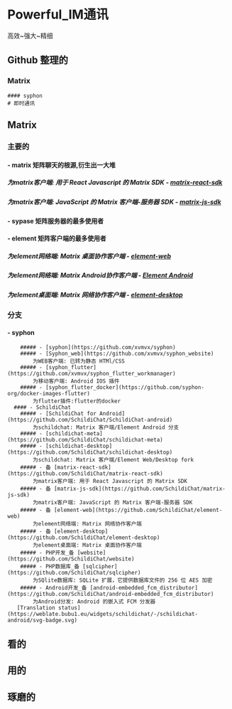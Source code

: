 # Powerful_IM通讯
高效~强大~精细
## Github 整理的
  ### Matrix
    #### syphon
    # 即时通讯 
  ## Matrix
  ### 主要的
  #### - matrix   矩阵聊天的根源,衍生出一大堆
  ##### 为matrix客户端: 用于 React Javascript 的 Matrix SDK     - [matrix-react-sdk](https://github.com/SchildiChat/matrix-react-sdk)
  ##### 为matrix客户端: JavaScript 的 Matrix 客户端-服务器 SDK     - [matrix-js-sdk](https://github.com/SchildiChat/matrix-js-sdk)
  #### - sypase    矩阵服务器的最多使用者
  #### - element    矩阵客户端的最多使用者
  ##### 为element网络端: Matrix 桌面协作客户端     - [element-web](https://github.com/SchildiChat/element-web)
  ##### 为element网络端: Matrix Android协作客户端     - [Element Android](https://github.com/vector-im/element-android)
  ##### 为element桌面端: Matrix 网络协作客户端     - [element-desktop](https://github.com/SchildiChat/element-desktop)
  ### 分支
  #### - syphon
        ##### - [syphon](https://github.com/xvmvx/syphon)
        ##### - [Syphon_web](https://github.com/xvmvx/syphon_website)
            为WEB客户端: 已转为静态 HTMl/CSS
        ##### - [syphon_flutter](https://github.com/xvmvx/syphon_flutter_workmanager)
            为移动客户端: Android IOS 插件
        ##### - [syphon_flutter_docker](https://github.com/syphon-org/docker-images-flutter)
            为flutter插件:flutter的docker
      #### - SchildiChat
        ##### - [SchildiChat for Android](https://github.com/SchildiChat/SchildiChat-android)
            为schildchat: Matrix 客户端/Element Android 分支
        ##### - [schildichat-meta](https://github.com/SchildiChat/schildichat-meta)
        ##### - [schildichat-desktop](https://github.com/SchildiChat/schildichat-desktop)
            为schildchat: Matrix 客户端/Element Web/Desktop fork
        ##### - 备 [matrix-react-sdk](https://github.com/SchildiChat/matrix-react-sdk)
            为matrix客户端: 用于 React Javascript 的 Matrix SDK
        ##### - 备 [matrix-js-sdk](https://github.com/SchildiChat/matrix-js-sdk)
            为matrix客户端: JavaScript 的 Matrix 客户端-服务器 SDK
        ##### - 备 [element-web](https://github.com/SchildiChat/element-web)
            为element网络端: Matrix 网络协作客户端
        ##### - 备 [element-desktop](https://github.com/SchildiChat/element-desktop)
            为element桌面端: Matrix 桌面协作客户端
        ##### - PHP开发_备 [website](https://github.com/SchildiChat/website)
        ##### - PHP数据库_备 [sqlcipher](https://github.com/SchildiChat/sqlcipher)
            为SQlite数据库: SQLite 扩展，它提供数据库文件的 256 位 AES 加密
        ##### - Android开发_备 [android-embedded_fcm_distributor](https://github.com/SchildiChat/android-embedded_fcm_distributor)
            为Android分发: Android 的嵌入式 FCM 分发器
       [Translation status](https://weblate.bubu1.eu/widgets/schildichat/-/schildichat-android/svg-badge.svg)
## 看的
## 用的
## 琢磨的
